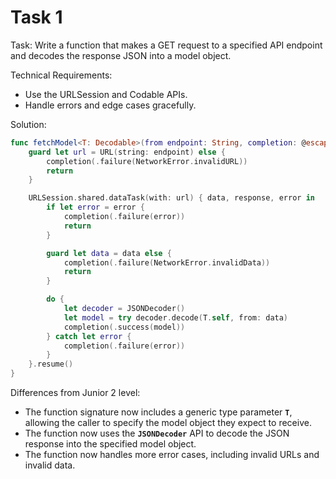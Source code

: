 # Task 1

Task: Write a function that makes a GET request to a specified API endpoint and
decodes the response JSON into a model object.

Technical Requirements:

-   Use the URLSession and Codable APIs.
-   Handle errors and edge cases gracefully.

Solution:

```swift
func fetchModel<T: Decodable>(from endpoint: String, completion: @escaping (Result<T, Error>) -> Void) {
    guard let url = URL(string: endpoint) else {
        completion(.failure(NetworkError.invalidURL))
        return
    }

    URLSession.shared.dataTask(with: url) { data, response, error in
        if let error = error {
            completion(.failure(error))
            return
        }

        guard let data = data else {
            completion(.failure(NetworkError.invalidData))
            return
        }

        do {
            let decoder = JSONDecoder()
            let model = try decoder.decode(T.self, from: data)
            completion(.success(model))
        } catch let error {
            completion(.failure(error))
        }
    }.resume()
}
```

Differences from Junior 2 level:

-   The function signature now includes a generic type parameter **`T`**,
    allowing the caller to specify the model object they expect to receive.
-   The function now uses the **`JSONDecoder`** API to decode the JSON response
    into the specified model object.
-   The function now handles more error cases, including invalid URLs and
    invalid data.
